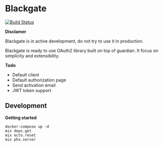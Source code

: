 # Blackgate

[![Build Status](https://travis-ci.org/derniercri/blackgate.svg?branch=master)](https://travis-ci.org/derniercri/blackgate)

__Disclamer__

Blackgate is in active development, do not try to use it in production.

Blackgate is ready to use OAuth2 library built on top of guardian. It focus on simplicity and extensibility.

__Todo__

- Default client
- Default authorization page
- Send activation email
- JWT token support

## Development

__Getting started__

```
docker-compose up -d
mix deps.get
mix ecto.reset
mix phx.server
```